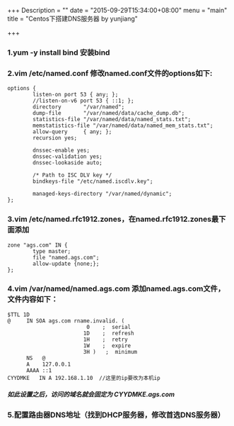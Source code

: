 +++
Description = ""
date = "2015-09-29T15:34:00+08:00"
menu = "main"
title = "Centos下搭建DNS服务器 by yunjiang"

+++

### 1.yum -y install bind 安装bind

### 2.vim /etc/named.conf 修改named.conf文件的options如下:
```
options {
        listen-on port 53 { any; };
        //listen-on-v6 port 53 { ::1; };
        directory       "/var/named";
        dump-file       "/var/named/data/cache_dump.db";
        statistics-file "/var/named/data/named_stats.txt";
        memstatistics-file "/var/named/data/named_mem_stats.txt";
        allow-query     { any; };
        recursion yes;

        dnssec-enable yes;
        dnssec-validation yes;
        dnssec-lookaside auto;

        /* Path to ISC DLV key */
        bindkeys-file "/etc/named.iscdlv.key";

        managed-keys-directory "/var/named/dynamic";
};
```

### 3.vim /etc/named.rfc1912.zones，在named.rfc1912.zones最下面添加

```
zone "ags.com" IN {
        type master;
        file "named.ags.com";
        allow-update {none;};
};
```

### 4.vim /var/named/named.ags.com 添加named.ags.com文件，文件内容如下：
```
$TTL 1D
@     IN SOA ags.com rname.invalid. (
                         0    ;  serial 
                        1D    ;  refresh
                        1H    ;  retry
                        1W    ;  expire
                        3H )   ;  minimum
      NS   @
      A    127.0.0.1
      AAAA ::1
CYYDMKE   IN A 192.168.1.10  //这里的ip要改为本机ip
```
##### 如此设置之后，访问的域名就会固定为 CYYDMKE.ags.com

### 5.配置路由器DNS地址（找到DHCP服务器，修改首选DNS服务器）